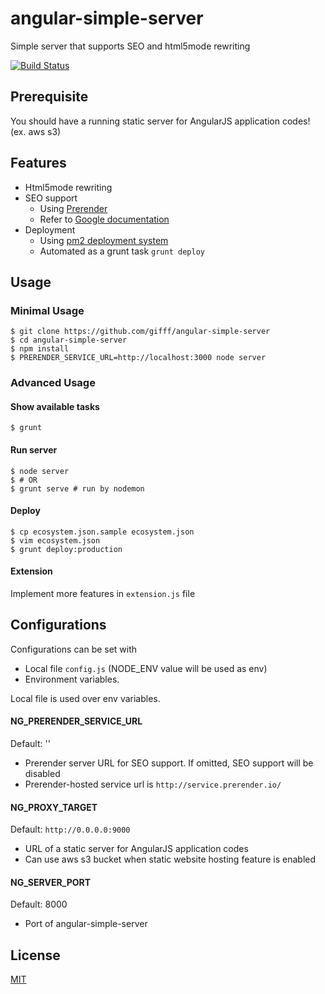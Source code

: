 # angular-simple-server

  Simple server that supports SEO and html5mode rewriting

  [![Build Status][travis-image]][travis-url]

## Prerequisite

  You should have a running static server for AngularJS application codes! (ex. aws s3)

## Features

  * Html5mode rewriting
  * SEO support
    - Using [Prerender](https://prerender.io)
    - Refer to [Google documentation](https://developers.google.com/webmasters/ajax-crawling/docs/specification)
  * Deployment
    - Using [pm2 deployment system](https://github.com/Unitech/PM2/blob/master/ADVANCED_README.md#deployment)
    - Automated as a grunt task `grunt deploy`

## Usage

### Minimal Usage

```shell
$ git clone https://github.com/gifff/angular-simple-server
$ cd angular-simple-server
$ npm install
$ PRERENDER_SERVICE_URL=http://localhost:3000 node server
```

### Advanced Usage

#### Show available tasks

```shell
$ grunt
```

#### Run server

```shell
$ node server
$ # OR
$ grunt serve # run by nodemon
```

#### Deploy

```shell
$ cp ecosystem.json.sample ecosystem.json
$ vim ecosystem.json
$ grunt deploy:production
```

#### Extension

  Implement more features in `extension.js` file

## Configurations

Configurations can be set with
  
- Local file `config.js` (NODE_ENV value will be used as env)
- Environment variables.

Local file is used over env variables.

#### NG_PRERENDER_SERVICE_URL

  Default: ''

  - Prerender server URL for SEO support. If omitted, SEO support will be disabled
  - Prerender-hosted service url is `http://service.prerender.io/`

#### NG_PROXY_TARGET

  Default: `http://0.0.0.0:9000`

  - URL of a static server for AngularJS application codes
  - Can use aws s3 bucket when static website hosting feature is enabled

#### NG_SERVER_PORT

  Default: 8000

  - Port of angular-simple-server

## License

  [MIT](LICENSE)

[travis-image]: https://travis-ci.org/gifff/angular-simple-server.svg?branch=master
[travis-url]: https://travis-ci.org/gifff/angular-simple-server
